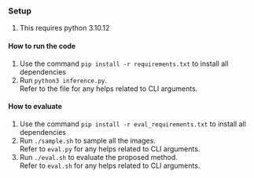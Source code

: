 ### Setup

1. This requires python 3.10.12

#### How to run the code
1. Use the command `pip install -r requirements.txt` to install all dependencies
2. Run `python3 inference.py`. <br> Refer to the file for any helps related to CLI arguments.

#### How to evaluate
1. Use the command `pip install -r eval_requirements.txt` to install all dependencies
2. Run `./sample.sh` to sample all the images. <br> Refer to `eval.py` for any helps related to CLI arguments.
3. Run `./eval.sh` to evaluate the proposed method. <br> Refer to `eval.sh` for any helps related to CLI arguments.
